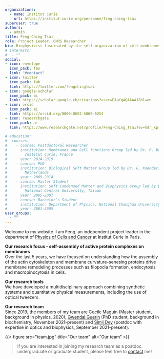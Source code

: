 ```yaml
---
organizations:
  - name: Institut Curie
    url: https://institut-curie.org/personne/feng-ching-tsai
superuser: true
authors:
  - admin
title: Feng-Ching Tsai
role: Project Leader, CNRS Researcher
bio: Biophysicist fascinated by the self-organization of cell membranes, the cytoskeleton and molecular motors
# interests:
#  - ""
social:
- icon: envelope
  icon_pack: fas
  link: "#contact"
- icon: twitter
  icon_pack: fab
  link: https://twitter.com/fengchingtsai
- icon: google-scholar
  icon_pack: ai
  link: https://scholar.google.ch/citations?user=EAafgAQAAAAJ&hl=en
- icon: orcid
  icon_pack: ai
  link: https://orcid.org/0000-0002-6869-5254
- icon: researchgate
  icon_pack: ai
  link: https://www.researchgate.net/profile/Feng-Ching_Tsai?ev=hdr_xprf&_sg=xEPtHrxaZTKMUCmMNmxA9CmJz3mAO2vx6qS64hmEkOdikYcYyXsxXD6GAMxJH5gvy2thAXXuyJxNBJpbgueULPeo
  
# education:
#  courses:
#    - course: Postdoctoral Researcher
#      institution: Membranes and Cell functions Group led by Dr. P. Bassereau,
#        Institut Curie, France
#      year: 2014-2019
#    - course: PhD
#      institution: Biological Soft Matter Group led by Dr. G. Koenderink, AMOLF, the
#        Netherlands
#      year: 2009-2014
#    - course: Master Student
#      institution: Soft Condensed Matter and Biophysics Group led by Dr. H-Y Chen,
#        National Central University, Taiwan
#      year: 2005-2007
#    - course: Bachelor’s Student
#      institution: Department of Physics, National Changhua University of Education, Taiwan
#      year: 2001-2005
user_groups:
  - ""
---
```

Welcome to my website. I am Feng, an independent project leader in the department of [Physics of Cells and 
Cancer](https://institut-curie.org/unit/umr168/) at Institut Curie in Paris.

**Our research focus - self-assembly of active protein complexes on membranes** \
Over the last 5 years, we have focused on understanding how the assembly of the actin cytoskeleton and membrane curvature-senesing proteins drive membrane remodeling processes such as filopodia formation, endocytosis and macropinocytosis in cells.

**Our research tools** \
We have developed a multidisciplinary approach combining synthetic systems and quantitative physical measurements, including the use of optical tweezers. 

**Our research team** \
Since 2019, the members of my team are Cecile Maguin (Master student, background in physics, 2020), [Gwendal Guerin](https://curie.fr/personne/gwendal-guerin) (PhD student, background in biochemistry, November 2021-present) and [Simli Dey](https://scholar.google.co.in/citations?hl=en&user=-wFQ7RsAAAAJ&view_op=list_works&sortby=pubdate) (postdoc with expertise in optics and biophysics, September 2021-present).

{{< figure src="team.jpg" title="Our team" alt="Our team" >}}

> If you are interested in joining my research team as a postdoc, undergraduate or graduate student, please feel free to [contact](#contact) me!